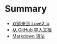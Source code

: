 # Summary

* [欢迎来到 Love2.io](README.md)
* [从 GitHub 导入文档](import-doc-from-github.md)
* [Markdown 语法](markdown.md)

